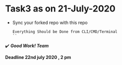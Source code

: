 # Task3 as on 21-July-2020
* Sync your forked repo with this repo
  
  ```
  Everything Should be Done from CLI/CMD/Terminal
  ``
:heavy_check_mark: _**Good Work! Team**_

**Deadline 22nd july 2020 , 2 pm**
